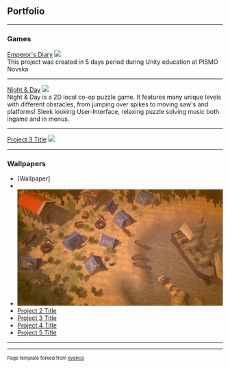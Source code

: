 ## Portfolio

---

### Games 

[Emperor's Diary](https://sdad-711.itch.io/emperors-diary)
<img src="https://img.itch.zone/aW1nLzcyOTY0OTYucG5n/315x250%23c/oULPG%2B.png"/>
<br>This project was created in 5 days period during Unity education at PISMO Novska

---
[Night & Day](https://jovvvva.itch.io/night-day)
<img src="https://img.itch.zone/aW1nLzc2MzEyMzQucG5n/original/FEe4FL.png"/>
<br>Night & Day is a 2D local co-op puzzle game. It features many unique levels with different obstacles, from jumping over spikes to moving saw's and platforms! Sleek looking User-Interface, relaxing puzzle solving music both ingame and in menus.

---
[Project 3 Title](http://example.com/)
<img src="images/dummy_thumbnail.jpg?raw=true"/>

---

### Wallpapers

- [Wallpaper]
- <br>
- <img src="images/Wallpaper_Lea.jpg?raw=true"/>
- [Project 2 Title](http://example.com/)
- [Project 3 Title](http://example.com/)
- [Project 4 Title](http://example.com/)
- [Project 5 Title](http://example.com/)

---




---
<p style="font-size:11px">Page template forked from <a href="https://github.com/evanca/quick-portfolio">evanca</a></p>
<!-- Remove above link if you don't want to attibute -->
